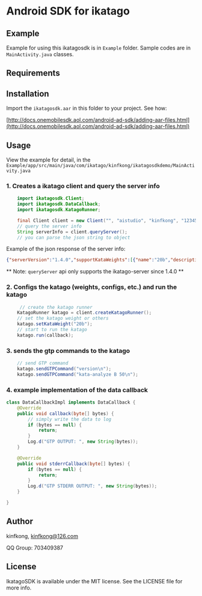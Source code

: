 # Android SDK for ikatago

## Example

Example for using this ikatagosdk is in `Example` folder. Sample codes are in `MainActivity.java` classes.

## Requirements

## Installation

Import the `ikatagosdk.aar` in this folder to your project. See how: 

[http://docs.onemobilesdk.aol.com/android-ad-sdk/adding-aar-files.html](http://docs.onemobilesdk.aol.com/android-ad-sdk/adding-aar-files.html)


## Usage
View the example for detail, in the `Example/app/src/main/java/com/ikatago/kinfkong/ikatagosdkdemo/MainActivity.java`

### 1. Creates a ikatago client and query the server info
```java
    import ikatagosdk.Client;
    import ikatagosdk.DataCallback;
    import ikatagosdk.KatagoRunner;

    final Client client = new Client("", "aistudio", "kinfkong", "12345678");
    // query the server info
    String serverInfo = client.queryServer();
    // you can parse the json string to object
```
Example of the json response of the server info: 
```json
{"serverVersion":"1.4.0","supportKataWeights":[{"name":"20b","description":null},{"name":"30b","description":null},{"name":"40b","description":null},{"name":"40b-large","description":null}],"supportKataNames":[{"name":"katago-1.5.0","description":null},{"name":"katago-1.6.0","description":null},{"name":"katago-1.3.4","description":null},{"name":"katago-solve","description":null}],"supportKataConfigs":[{"name":"default_gtp","description":null},{"name":"10spermove","description":null},{"name":"2stones_handicap","description":null},{"name":"3stones_handicap","description":null},{"name":"4stones_handicap","description":null},{"name":"5stones_handicap","description":null},{"name":"6stones_handicap","description":null},{"name":"7+stones_handicap","description":null}],"defaultKataName":"katago-1.6.0","defaultKataWeight":"40b","defaultKataConfig":"default_gtp"}
```
** Note: `queryServer` api only supports the ikatago-server since 1.4.0 **

### 2. Configs the katago (weights, configs, etc.) and run the katago
```java
     // create the katago runner
    KatagoRunner katago = client.createKatagoRunner();
    // set the katago weight or others
    katago.setKataWeight("20b");
    // start to run the katago
    katago.run(callback);
```

### 3. sends the gtp commands to the katago
```java
    // send GTP command
    katago.sendGTPCommand("version\n");
    katago.sendGTPCommand("kata-analyze B 50\n");
```

### 4. example implementation of the data callback
```java
class DataCallbackImpl implements DataCallback {
    @Override
    public void callback(byte[] bytes) {
        // simply write the data to log
        if (bytes == null) {
            return;
        }
        Log.d("GTP OUTPUT: ", new String(bytes));
    }

    @Override
    public void stderrCallback(byte[] bytes) {
        if (bytes == null) {
            return;
        }
        Log.d("GTP STDERR OUTPUT: ", new String(bytes));
    }

}
```
## Author

kinfkong, kinfkong@126.com

QQ Group: 703409387

## License

IkatagoSDK is available under the MIT license. See the LICENSE file for more info.
